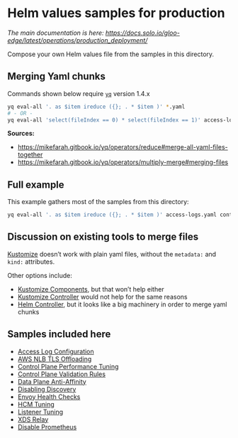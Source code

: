 # Helm values samples for production

_The main documentation is here: https://docs.solo.io/gloo-edge/latest/operations/production_deployment/_

Compose your own Helm values file from the samples in this directory.


## Merging Yaml chunks

Commands shown below require [`yq`](https://github.com/mikefarah/yq/#install) version 1.4.x

```bash
yq eval-all '. as $item ireduce ({}; . * $item )' *.yaml
# - OR -
yq eval-all 'select(fileIndex == 0) * select(fileIndex == 1)' access-logs.yaml data-plane-replicas-antiaffinity.yaml
```

**Sources:**
- https://mikefarah.gitbook.io/yq/operators/reduce#merge-all-yaml-files-together
- https://mikefarah.gitbook.io/yq/operators/multiply-merge#merging-files


## Full example

This example gathers most of the samples from this directory:

```bash
yq eval-all '. as $item ireduce ({}; . * $item )' access-logs.yaml control-plane-perf.yaml control-plane-validation-rules.yaml data-plane-replicas-antiaffinity.yaml disable-discovery.yaml hcm-tuning.yaml | tee values.yaml
```


## Discussion on existing tools to merge files

[Kustomize](https://kustomize.io/) doesn’t work with plain yaml files, without the `metadata:` and `kind:` attributes. 

Other options include: 
* [Kustomize Components](https://kubectl.docs.kubernetes.io/guides/config_management/components/), but that won’t help either
* [Kustomize Controller](https://fluxcd.io/docs/components/kustomize/) would not help for the same reasons
* [Helm Controller](https://fluxcd.io/docs/components/helm/), but it looks like a big machinery in order to merge yaml chunks

## Samples included here

- [Access Log Configuration](access-logs.yaml)
- [AWS NLB TLS Offloading](aws-nlb-tls-offloading.yaml)
- [Control Plane Performance Tuning](control-plane-perf.yaml)
- [Control Plane Validation Rules](control-plane-validation-rules.yaml)
- [Data Plane Anti-Affinity](data-plane-replicas-antiaffinity.yaml)
- [Disabling Discovery](disable-discovery.yaml)
- [Envoy Health Checks](envoy-health-check-filter.yaml)
- [HCM Tuning](hcm-tuning.yaml)
- [Listener Tuning](listener-tuning.yaml)
- [XDS Relay](xds-relay.yaml)
- [Disable Prometheus](no-prometheus.yaml)